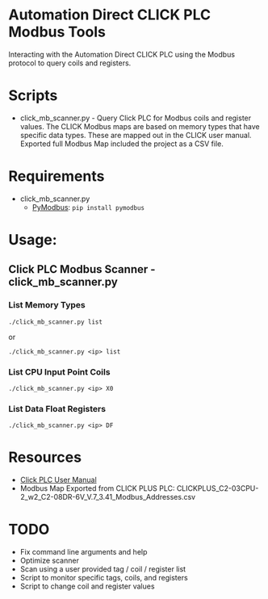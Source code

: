 # Automation Direct CLICK PLC Modbus Tools
Interacting with the Automation Direct CLICK PLC using the Modbus protocol to query coils and registers.

# Scripts

* click_mb_scanner.py - Query Click PLC for Modbus coils and register values. The CLICK Modbus maps are based on memory types that have specific data types. These are mapped out in the CLICK user manual. Exported full Modbus Map included the project as a CSV file.

# Requirements

* click_mb_scanner.py
  * [PyModbus](https://pymodbus.readthedocs.io/en/latest/): `pip install pymodbus`

# Usage:

## Click PLC Modbus Scanner - click_mb_scanner.py
### List Memory Types 
`./click_mb_scanner.py list`

or

`./click_mb_scanner.py <ip> list`

### List CPU Input Point Coils
`./click_mb_scanner.py <ip> X0`

### List Data Float Registers
`./click_mb_scanner.py <ip> DF`

# Resources

* [Click PLC User Manual](https://cdn.automationdirect.com/static/manuals/c0userm/ch2.pdf)
* Modbus Map Exported from CLICK PLUS PLC: CLICKPLUS_C2-03CPU-2_w2_C2-08DR-6V_V.7_3.41_Modbus_Addresses.csv

# TODO
* Fix command line arguments and help
* Optimize scanner
* Scan using a user provided tag / coil / register list
* Script to monitor specific tags, coils, and registers
* Script to change coil and register values